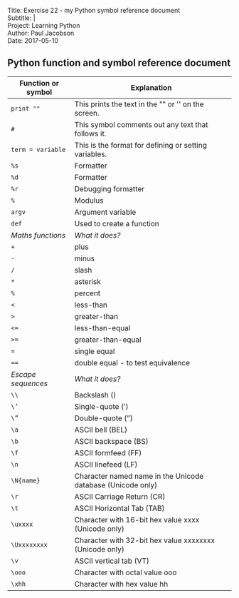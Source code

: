 Title:  Exercise 22 - my Python symbol reference document  
Subtitle:  |  
Project: Learning Python  
Author:  Paul Jacobson  
Date: 2017-05-10  

## Python function and symbol reference document

| **Function or symbol** | **Explanation** |
| --- | --- |
| `print ""` | This prints the text in the "" or '' on the screen. |
| `#` | This symbol comments out any text that follows it. |
| `term = variable` | This is the format for defining or setting variables. |
| `%s` | Formatter |
| `%d` | Formatter |
| `%r` | Debugging formatter |
| `%` | Modulus |
| `argv` | Argument variable |
| `def` | Used to create a function |
| *Maths functions* | *What it does?* |
| `+` | plus |
| `-` | minus |
| `/` | slash |
| `*` | asterisk |
| `%` | percent |
| `<` | less-than |
| `>` | greater-than |
| `<=` | less-than-equal |
| `>=` | greater-than-equal |
| `=` | single equal |
| `==` | double equal - to test equivalence |
| *Escape sequences* | *What it does?* |
| `\\` | Backslash () |
| `\’` | Single-quote (’) |
| `\”` | Double-quote (”) |
| `\a` | ASCII bell (BEL) |
| `\b` | ASCII backspace (BS) |
| `\f` | ASCII formfeed (FF) |
| `\n` | ASCII linefeed (LF) |
| `\N{name}` | Character named name in the Unicode database (Unicode only) |
| `\r` | ASCII Carriage Return (CR) |
| `\t` | ASCII Horizontal Tab (TAB) |
| `\uxxxx` | Character with 16-bit hex value xxxx (Unicode only) |
| `\Uxxxxxxxx` | Character with 32-bit hex value xxxxxxxx (Unicode only) |
| `\v` | ASCII vertical tab (VT) |
| `\ooo` | Character with octal value ooo |
| `\xhh` | Character with hex value hh |
